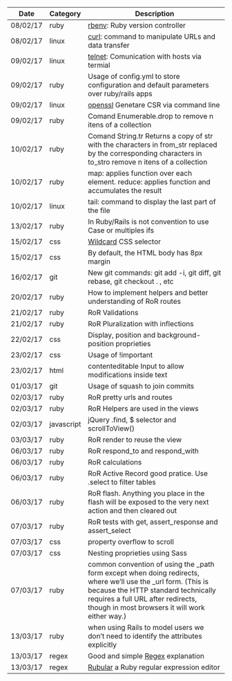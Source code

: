 | Date | Category | Description |
|------|----------|-------------|
| 08/02/17 | ruby | [rbenv](https://github.com/rbenv/rbenv): Ruby version controller |
| 08/02/17 | linux | [curl](https://www.linuxdescomplicado.com.br/2016/04/6-recursos-interessantes-oferecidos-pela-ferramenta-curl.html): command  to manipulate URLs and data transfer |
| 09/02/17 | linux | [telnet](http://www.computerhope.com/unix/utelnet.htm): Comunication with hosts via termial |
| 09/02/17 | ruby | Usage of config.yml to store configuration and default parameters over ruby/rails apps |
| 09/02/17 | linux | [openssl](https://www.openssl.org/) Genetare CSR via command line |
| 09/02/17 | ruby | Comand Enumerable.drop to remove n itens of a collection |
| 10/02/17 | ruby | Comand String.tr Returns a copy of str with the characters in from_str replaced by the corresponding characters in to_stro remove n itens of a collection |
| 10/02/17 | ruby | map: applies function over each element. reduce: applies function and accumulates the result |
| 10/02/17 | linux | tail: command to display the last part of the file |
| 13/02/17 | ruby | In Ruby/Rails is not convention to use Case or multiples ifs |
| 15/02/17 | css | [Wildcard](http://www.surfingsuccess.com/css/css-wildcard-css-attribute-selector.html#.WKS4xSErKkA) CSS selector |
| 15/02/17 | css | By default, the HTML body has 8px margin|
| 16/02/17 | git | New git commands: git add -i, git diff, git rebase, git checkout . , etc|
| 20/02/17 | ruby | How to implement helpers and better understanding of RoR routes|
| 21/02/17 | ruby | RoR Validations|
| 21/02/17 | ruby | RoR Pluralization with inflections|
| 22/02/17 | css | Display, position and background-position proprieties|
| 23/02/17 | css | Usage of !important|
| 23/02/17 | html | contenteditable Input to allow modifications inside text|
| 01/03/17 | git | Usage of squash to join commits|
| 02/03/17 | ruby | RoR pretty urls and routes|
| 02/03/17 | ruby | RoR Helpers are used in the views |
| 02/03/17 | javascript | jQuery .find, $ selector and scrollToView() |
| 03/03/17 | ruby | RoR render to reuse the view |
| 06/03/17 | ruby | RoR respond_to and respond_with |
| 06/03/17 | ruby | RoR calculations |
| 06/03/17 | ruby | RoR Active Record good pratice. Use .select to filter tables |
| 06/03/17 | ruby | RoR flash. Anything you place in the flash will be exposed to the very next action and then cleared out |
| 07/03/17 | ruby | RoR tests with get, assert_response and assert_select |
| 07/03/17 | css | property overflow to scroll |
| 07/03/17 | css | Nesting proprieties using Sass |
| 07/03/17 | ruby | common convention of using the _path form except when doing redirects, where we’ll use the _url form. (This is because the HTTP standard technically requires a full URL after redirects, though in most browsers it will work either way.) |
| 13/03/17 | ruby | when using Rails to model users we don’t need to identify the attributes explicitly |
| 13/03/17 | regex| Good and simple [Regex](https://www.railstutorial.org/book/modeling_users#code-email_format_validation_tests) explanation |
| 13/03/17 | regex| [Rubular](http://www.rubular.com/) a Ruby regular expression editor |



